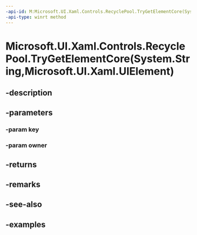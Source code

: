 ```yaml
---
-api-id: M:Microsoft.UI.Xaml.Controls.RecyclePool.TryGetElementCore(System.String,Microsoft.UI.Xaml.UIElement)
-api-type: winrt method
---
```


# Microsoft.UI.Xaml.Controls.RecyclePool.TryGetElementCore(System.String,Microsoft.UI.Xaml.UIElement)

<!--
protected virtual Microsoft.UI.Xaml.UIElement TryGetElementCore (string key, Microsoft.UI.Xaml.UIElement owner);
-->


## -description

## -parameters

### -param key

### -param owner

## -returns

## -remarks

## -see-also

## -examples


